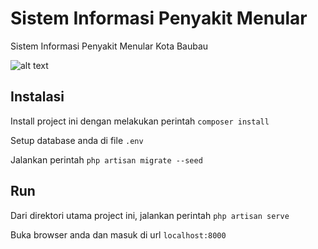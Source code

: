 
# Sistem Informasi Penyakit Menular

Sistem Informasi Penyakit Menular Kota Baubau



![alt text](https://github.com/thegenzo/sistem-informasi-penyakit-menular/blob/main/image.png?raw=true)

## Instalasi

Install project ini dengan melakukan perintah
``` composer install ```

Setup database anda di file ```.env```

Jalankan perintah 
``` php artisan migrate --seed ```

## Run

Dari direktori utama project ini, jalankan perintah
``` php artisan serve ```

Buka browser anda dan masuk di url ```localhost:8000```
